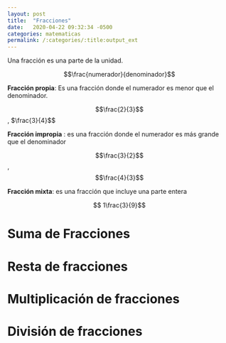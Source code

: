 ```yaml
---
layout: post
title:  "Fracciones"
date:   2020-04-22 09:32:34 -0500
categories: matematicas
permalink: /:categories/:title:output_ext
---
```


Una fracción es una parte de la unidad.

$$\frac{numerador}{denominador}$$


**Fracción propia**: Es una fracción donde el numerador es menor que el denominador.

$$\frac{2}{3}$$  , $\frac{3}{4}$$

**Fracción impropia** : es una fracción donde el numerador es más grande que el denominador

$$\frac{3}{2}$$  , $$\frac{4}{3}$$

**Fracción mixta**: es una fracción que incluye una parte entera

$$ 1\frac{3}{9}$$ 

# Suma de Fracciones

# Resta de fracciones

# Multiplicación de fracciones

# División de fracciones